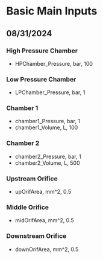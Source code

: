 # Basic Main Inputs
## 08/31/2024

### High Pressure Chamber
- HPChamber_Pressure, bar, 100

### Low Pressure Chamber
- LPChamber_Pressure, bar, 1

### Chamber 1
- chamber1_Pressure, bar, 1
- chamber1_Volume, L, 100

### Chamber 2
- chamber2_Pressure, bar, 1
- chamber2_Volume, L, 500

### Upstream Orifice
- upOrifArea, mm^2, 0.5

### Middle Orifice
- midOrifArea, mm^2, 0.5

### Downstream Orifice
- downOrifArea, mm^2, 0.5
